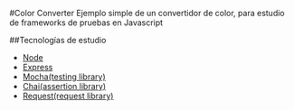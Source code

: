 #Color Converter
Ejemplo simple de un convertidor de color, para estudio de frameworks de pruebas en Javascript

##Tecnologías de estudio
* [Node](http://expressjs.com/)
* [Express](http://expressjs.com/)
* [Mocha(testing library)](mochajs.org)
* [Chai(assertion library)](http://chaijs.com/)
* [Request(request library)](https://github.com/request/request)

